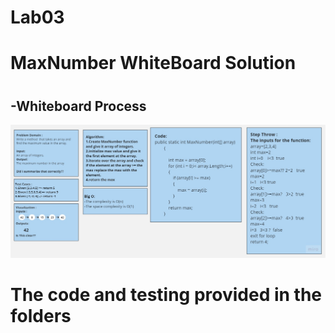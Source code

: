 # Lab03
# MaxNumber WhiteBoard Solution


#
## -Whiteboard Process
![MaxNumber](./maxnumber.jpg)

# The code and testing provided in the folders 
